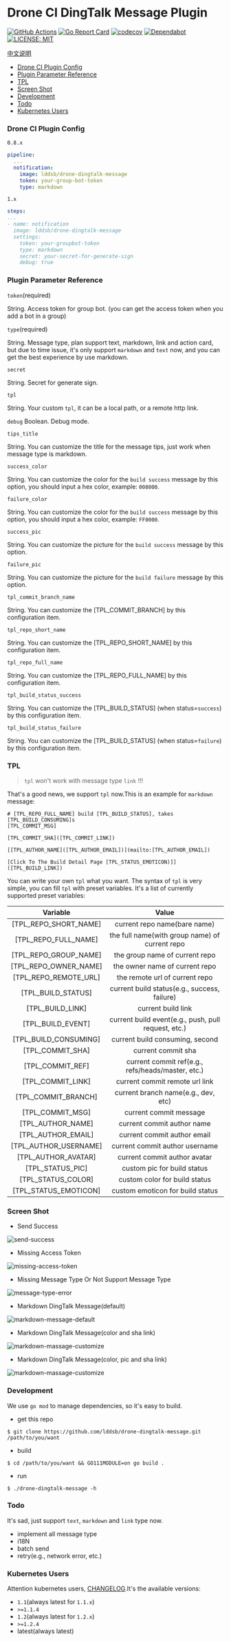# Drone CI DingTalk Message Plugin
[![GitHub Actions](https://github.com/lddsb/drone-dingtalk-message/workflows/Publish%20to%20DockerHub%20and%20Github%20Package/badge.svg)](https://github.com/lddsb/drone-dingtalk-message/actions?query=workflow%3A%22Publish+to+DockerHub+and+Github+Package%22) [![Go Report Card](https://goreportcard.com/badge/github.com/lddsb/drone-dingtalk-message)](https://goreportcard.com/report/github.com/lddsb/drone-dingtalk-message) [![codecov](https://codecov.io/gh/lddsb/drone-dingtalk-message/branch/master/graph/badge.svg)](https://codecov.io/gh/lddsb/drone-dingtalk-message) [![Dependabot](https://api.dependabot.com/badges/status?host=github&repo=lddsb/drone-dingtalk-message&identifier=159822771)](https://app.dependabot.com/accounts/lddsb/repos/159822771) [![LICENSE: MIT](https://img.shields.io/github/license/lddsb/drone-dingtalk-message.svg?style=flat-square)](LICENSE)

[中文说明](README_ZH.md)

<!-- toc -->

- [Drone CI Plugin Config](#drone-ci-plugin-config)
- [Plugin Parameter Reference](#plugin-parameter-reference)
- [TPL](#tpl)
- [Screen Shot](#screen-shot)
- [Development](#development)
- [Todo](#todo)
- [Kubernetes Users](#kubernetes-users)

<!-- tocstop -->

### Drone CI Plugin Config
`0.8.x`
```yaml
pipeline:
  ...
  notification:
    image: lddsb/drone-dingtalk-message
    token: your-group-bot-token
    type: markdown
```

`1.x`
```yaml
steps:
...
- name: notification
  image: lddsb/drone-dingtalk-message
  settings:
    token: your-groupbot-token
    type: markdown
    secret: your-secret-for-generate-sign
    debug: true
```

### Plugin Parameter Reference
`token`(required)

String. Access token for group bot. (you can get the access token when you add a bot in a group)

`type`(required)

String. Message type, plan support text, markdown, link and action card, but due to time issue, it's only support `markdown` and `text` now, and you can get the best experience by use markdown.

`secret`

String. Secret for generate sign.

`tpl`

String. Your custom `tpl`, it can be a local path, or a remote http link.

`debug`
Boolean. Debug mode.

`tips_title`

String. You can customize the title for the message tips, just work when message type is markdown.

`success_color`

String. You can customize the color for the `build success` message by this option, you should input a hex color, example: `008000`.

`failure_color`

String. You can customize the color for the `build success` message by this option, you should input a hex color, example: `FF0000`.

`success_pic`

String. You can customize the picture for the `build success` message by this option.

`failure_pic`

String. You can customize the picture for the `build failure` message by this option.

`tpl_commit_branch_name`

String. You can customize the [TPL_COMMIT_BRANCH] by this configuration item.

`tpl_repo_short_name`

String. You can customize the [TPL_REPO_SHORT_NAME] by this configuration item.

`tpl_repo_full_name`

String. You can customize the [TPL_REPO_FULL_NAME] by this configuration item.

`tpl_build_status_success`

String. You can customize the [TPL_BUILD_STATUS] (when status=`success`) by this configuration item.

`tpl_build_status_failure`

String. You can customize the [TPL_BUILD_STATUS] (when status=`failure`) by this configuration item.

### TPL
> `tpl` won't work with message type `link` !!!

That's a good news, we support `tpl` now.This is an example for `markdown` message:

	# [TPL_REPO_FULL_NAME] build [TPL_BUILD_STATUS], takes [TPL_BUILD_CONSUMING]s
	[TPL_COMMIT_MSG]

	[TPL_COMMIT_SHA]([TPL_COMMIT_LINK])

	[[TPL_AUTHOR_NAME]([TPL_AUTHOR_EMAIL])](mailto:[TPL_AUTHOR_EMAIL])

	[Click To The Build Detail Page [TPL_STATUS_EMOTICON)]]([TPL_BUILD_LINK])
You can write your own `tpl` what you want. The syntax of	`tpl` is very simple, you can fill `tpl` with preset variables. It's a list of currently supported preset variables:

|       Variable        |                        Value                        |
| :-------------------: | :-------------------------------------------------: |
| [TPL_REPO_SHORT_NAME] |            current repo name(bare name)             |
| [TPL_REPO_FULL_NAME]  |   the full name(with group name) of current repo    |
| [TPL_REPO_GROUP_NAME] |           the group name of current repo            |
| [TPL_REPO_OWNER_NAME] |           the owner name of current repo            |
| [TPL_REPO_REMOTE_URL] |           the remote url of current repo            |
|  [TPL_BUILD_STATUS]   |    current build status(e.g., success, failure)     |
|   [TPL_BUILD_LINK]    |                 current build link                  |
|   [TPL_BUILD_EVENT]   | current build event(e.g., push, pull request, etc.) |
|  [TPL_BUILD_CONSUMING]  |    current build consuming, second     |
|   [TPL_COMMIT_SHA]    |                 current commit sha                  |
|   [TPL_COMMIT_REF]    |  current commit ref(e.g., refs/heads/master, etc.)  |
|   [TPL_COMMIT_LINK]   |           current commit remote url link            |
|  [TPL_COMMIT_BRANCH]  |         current branch name(e.g., dev, etc)         |
|   [TPL_COMMIT_MSG]    |               current commit message                |
|   [TPL_AUTHOR_NAME]   |             current commit author name              |
|  [TPL_AUTHOR_EMAIL]   |             current commit author email             |
| [TPL_AUTHOR_USERNAME] |           current commit author username            |
|  [TPL_AUTHOR_AVATAR]  |            current commit author avatar             |
|   [TPL_STATUS_PIC]    |             custom pic for build status             |
|  [TPL_STATUS_COLOR]   |            custom color for build status            |
| [TPL_STATUS_EMOTICON] |          custom emoticon for build status           |



### Screen Shot
- Send Success

![send-success](https://i.imgur.com/cECppkW.jpg)

- Missing Access Token

![missing-access-token](https://i.imgur.com/Su7iiyw.jpg)

- Missing Message Type Or Not Support Message Type

![message-type-error](https://i.imgur.com/qtJ4DsA.jpg)

- Markdown DingTalk Message(default)

![markdown-message-default](https://i.imgur.com/Bl7cT1y.jpg)

- Markdown DingTalk Message(color and sha link)

![markdown-massage-customize](https://i.imgur.com/pzdFzIw.jpg)

- Markdown DingTalk Message(color, pic and sha link)

![markdown-massage-customize](https://i.imgur.com/xFrCTZp.jpg)


### Development
We use `go mod` to manage dependencies, so it's easy to build.

- get this repo
```shell
$ git clone https://github.com/lddsb/drone-dingtalk-message.git /path/to/you/want
```
- build
```shell
$ cd /path/to/you/want && GO111MODULE=on go build .
```
- run
```shell
$ ./drone-dingtalk-message -h
```

### Todo
It's sad, just support `text`, `markdown` and `link` type now.
- implement all message type
- i18N
- batch send
- retry(e.g., network error, etc.)

### Kubernetes Users
Attention kubernetes users, [CHANGELOG](CHANGELOG.md#124---2020-04-28).It's the available versions:

- `1.1`(always latest for `1.1.x`)
- `>=1.1.4`
- `1.2`(always latest for `1.2.x`)
- `>=1.2.4`
- latest(always latest)
